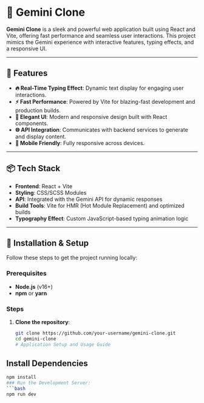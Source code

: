# 🌌 Gemini Clone

**Gemini Clone** is a sleek and powerful web application built using React and Vite, offering fast performance and seamless user interactions. This project mimics the Gemini experience with interactive features, typing effects, and a responsive UI.

---

## 🚀 Features

- **🔥 Real-Time Typing Effect**: Dynamic text display for engaging user interactions.
- **⚡ Fast Performance**: Powered by Vite for blazing-fast development and production builds.
- **🎨 Elegant UI**: Modern and responsive design built with React components.
- **🌐 API Integration**: Communicates with backend services to generate and display content.
- **📱 Mobile Friendly**: Fully responsive across devices.

---

## 📦 Tech Stack

- **Frontend**: React + Vite
- **Styling**: CSS/SCSS Modules
- **API**: Integrated with the Gemini API for dynamic responses
- **Build Tools**: Vite for HMR (Hot Module Replacement) and optimized builds
- **Typography Effect**: Custom JavaScript-based typing animation logic

---

## 🎯 Installation & Setup

Follow these steps to get the project running locally:

### Prerequisites

- **Node.js** (v16+)
- **npm** or **yarn**

### Steps

1. **Clone the repository**:
   ```bash
   git clone https://github.com/your-username/gemini-clone.git
   cd gemini-clone
   # Application Setup and Usage Guide

## Install Dependencies
```bash
npm install
### Run the Development Server:
```bash
npm run dev







